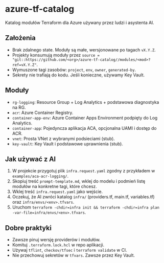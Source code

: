 # azure-tf-catalog

Katalog modułów Terraform dla Azure używany przez ludzi i asystenta AI.

## Założenia
- Brak zdalnego state. Moduły są małe, wersjonowane po tagach `vX.Y.Z`.
- Projekty konsumują moduły przez `source = "git::https://github.com/<org>/azure-tf-catalog//modules/<mod>?ref=vX.Y.Z"`.
- Wymuszone tagi zasobów: `project`, `env`, `owner`, `generated-by`.
- Sekrety nie trafiają do kodu. Jeśli konieczne, używamy Key Vault.

## Moduły
- `rg-logging`: Resource Group + Log Analytics + podstawowa diagnostyka na RG.
- `acr`: Azure Container Registry.
- `container-app-env`: Azure Container Apps Environment podpięty do Log Analytics.
- `container-app`: Pojedyncza aplikacja ACA, opcjonalna UAMI i dostęp do ACR.
- `vnet`: Prosta VNet z wybranymi podsieciami (stub).
- `key-vault`: Key Vault i podstawowe uprawnienia (stub).

## Jak używać z AI
1. W projekcie przygotuj plik `infra.request.yaml` zgodny z przykładem w `examples/aca-acr-logging/`.
2. Skopiuj treść `prompt-template.md`, wklej do modelu i podmień listę modułów na konkretne tagi, które chcesz.
3. Wklej treść `infra.request.yaml` jako wejście.
4. Oczekuj, że AI zwróci katalog `infra/` (providers.tf, main.tf, variables.tf) oraz `infra/envs/<env>.tfvars`.
5. Uruchom `terraform -chdir=infra init && terraform -chdir=infra plan -var-file=infra/envs/<env>.tfvars`.

## Dobre praktyki
- Zawsze pinuj wersję providerów i modułów.
- Komituj `.terraform.lock.hcl` w repo aplikacji.
- Używaj `tflint`, `checkov/tfsec` i `terraform validate` w CI.
- Nie przechowuj sekretów w `tfvars`. Zawsze przez Key Vault.
